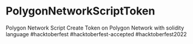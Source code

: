 # PolygonNetworkScriptToken
Polygon  Network Script Create Token on Polygon Network with solidity language #hacktoberfest #hacktoberfest-accepted #hacktoberfest2022
